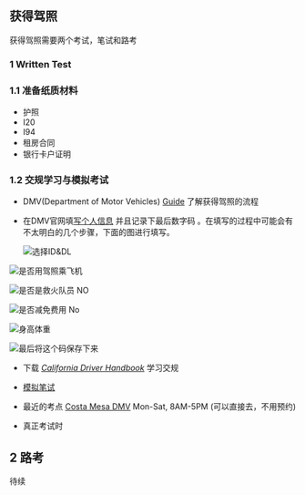 ## 获得驾照

获得驾照需要两个考试，笔试和路考

### 1 Written Test

### 1.1 准备**纸质**材料

- 护照
- I20
- I94
- 租房合同
- 银行卡户证明

### 1.2 交规学习与模拟考试

- DMV(Department of Motor Vehicles) [Guide](https://www.dmv.ca.gov/portal/dmv/detail/pubs/brochures/fast_facts/ffdl07) 了解获得驾照的流程

- 在DMV官网填[写个人信息](https://www.dmv.ca.gov/portal/dmv/detail/forms/dl/dl44) 并且记录下最后数字码 。在填写的过程中可能会有不太明白的几个步骤，下面的图进行填写。

  ![选择ID&DL](http://ocs14bvbg.bkt.clouddn.com/18-9-17/5899153.jpg)



![是否用驾照乘飞机](http://ocs14bvbg.bkt.clouddn.com/18-9-17/40043577.jpg)



![是否是救火队员 NO](http://ocs14bvbg.bkt.clouddn.com/18-9-17/74907333.jpg)

![是否减免费用 No](http://ocs14bvbg.bkt.clouddn.com/18-9-17/72046901.jpg)

![身高体重](http://ocs14bvbg.bkt.clouddn.com/18-9-17/22798832.jpg)

![最后将这个码保存下来](http://ocs14bvbg.bkt.clouddn.com/18-9-17/21885084.jpg)

- 下载 [*California Driver Handbook*](https://www.dmv.ca.gov/portal/dmv/detail/pubs/) 学习交规

- [模拟笔试]( https://pass-dmv-test.com/?from=singlemessage&isappinstalled=0) 

-  最近的考点 [Costa Mesa DMV](  https://goo.gl/maps/YGhnHaoqM7t
  )  Mon-Sat, 8AM-5PM (可以直接去，不用预约)

- 真正考试时


## 2 路考

待续